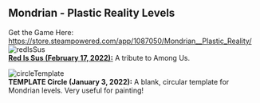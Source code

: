 Mondrian - Plastic Reality Levels
---------------------------------
Get the Game Here: https://store.steampowered.com/app/1087050/Mondrian__Plastic_Reality/
![redIsSus](https://github.com/user-attachments/assets/3e8f91c7-599c-4bfd-b127-e4862f1d8abf)
<br><b><a href = "https://github.com/lantanadan/mondrian-maker/blob/main/Red%20Is%20Sus.mondrianlevel">Red Is Sus (February 17, 2022):</b></a> A tribute to Among Us.
<p>

![circleTemplate](https://github.com/user-attachments/assets/4abc31c9-effe-4be4-aee0-415be72cd7d6)
<br><b>TEMPLATE Circle (January 3, 2022):</b> A blank, circular template for Mondrian levels. Very useful for painting!</p>
